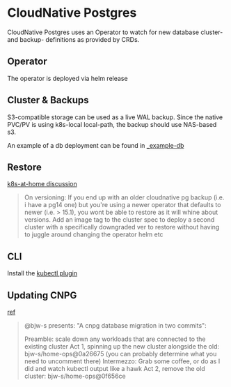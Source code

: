 # CloudNative Postgres

CloudNative Postgres uses an Operator to watch for new database cluster- and backup- definitions
as provided by CRDs.

## Operator

The operator is deployed via helm release

## Cluster & Backups

S3-compatible storage can be used as a live WAL backup.
Since the native PVC/PV is using k8s-local local-path, the backup should use NAS-based s3.

An example of a db deployment can be found in [_example-db](_example-db/)

## Restore

[k8s-at-home discussion](https://discord.com/channels/673534664354430999/1036720267474509885)

> On versioning:
> If you end up with an older cloudnative pg backup (i.e. i have a pg14 one) but you're using a
> newer operator that defaults to newer (i.e. > 15.1), you wont be able to restore as it will whine about versions.
> Add an image tag to the cluster spec to deploy a second cluster with a specifically downgraded ver to restore
> without having to juggle around changing the operator helm etc

## CLI

Install the [kubectl plugin](https://cloudnative-pg.io/documentation/1.15.1/cnpg-plugin/)

## Updating CNPG

[ref](https://github.com/onedr0p/home-ops/issues/4448#issuecomment-1430440044)

> @bjw-s presents: "A cnpg database migration in two commits":
>
> Preamble: scale down any workloads that are connected to the existing cluster
> Act 1, spinning up the new cluster alongside the old: bjw-s/home-ops@0a26675 (you can probably determine what you need to uncomment there)
> Intermezzo: Grab some coffee, or do as I did and watch kubectl output like a hawk
> Act 2, remove the old cluster: bjw-s/home-ops@0f656ce
